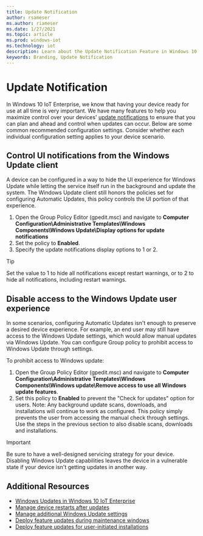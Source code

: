 ```yaml
---
title: Update Notification
author: rsameser
ms.author: riameser
ms.date: 1/27/2021
ms.topic: article
ms.prod: windows-iot
ms.technology: iot
description: Learn about the Update Notification Feature in Windows 10 IoT Enterprise.
keywords: Branding, Update Notification
---
```

# Update Notification
In Windows 10 IoT Enterprise, we know that having your device ready for use at all time is very important. We have many features to help you maximize control over your devices' [update notifications](https://docs.microsoft.com/windows/deployment/update/waas-wu-settings#remove-access-to-use-all-windows-update-features) to ensure that you can plan and ahead and control when updates can occur. Below are some common recommended configuration settings. Consider whether each individual configuration setting applies to your device scenario.

## Control UI notifications from the Windows Update client
A device can be configured in a way to hide the UI experience for Windows Update while letting the service itself run in the background and update the system. The Windows Update client still honors the policies set for configuring Automatic Updates, this policy controls the UI portion of that experience.

1. Open the Group Policy Editor (gpedit.msc) and navigate to **Computer Configuration\Administrative Templates\Windows Components\Windows Update\Display options for update notifications**
2. Set the policy to **Enabled**.
3. Specify the update notifications display options to 1 or 2.

> [!TIP]
>
> Set the value to 1 to hide all notifications except restart warnings, or to 2 to hide all notifications, including restart warnings.


## Disable access to the Windows Update user experience
In some scenarios, configuring Automatic Updates isn't enough to preserve a desired device experience. For example, an end user may still have access to the Windows Update settings, which would allow manual updates via Windows Update. You can configure Group policy to prohibit access to Windows Update through settings.

To prohibit access to Windows update:
1. Open the Group Policy Editor (gpedit.msc) and navigate to **Computer Configuration\Administrative Templates\Windows Components\Windows update\Remove access to use all Windows update features**.
2. Set this policy to **Enabled** to prevent the "Check for updates" option for users. Note: Any background update scans, downloads, and installations will continue to work as configured. This policy simply prevents the user from accessing the manual check through settings. Use the steps in the previous section to also disable scans, downloads and installations.

> [!IMPORTANT]
>
> Be sure to have a well-designed servicing strategy for your device. Disabling Windows Update capabilities leaves the device in a vulnerable state if your device isn't getting updates in another way.


## Additional Resources
* [Windows Updates in Windows 10 IoT Enterprise](../OS-Features/Updates.md)
* [Manage device restarts after updates](https://docs.microsoft.com/windows/deployment/update/waas-restart)
* [Manage additional Windows Update settings](https://docs.microsoft.com/windows/deployment/update/waas-wu-settings)
* [Deploy feature updates during maintenance windows](https://docs.microsoft.com/windows/deployment/update/feature-update-maintenance-window)
* [Deploy feature updates for user-initiated installations](https://docs.microsoft.com/windows/deployment/update/feature-update-user-install)
